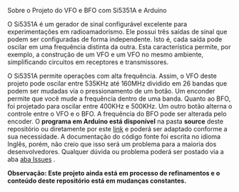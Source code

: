 Sobre o Projeto do VFO e BFO com Si5351A e Arduino

<P>
O Si5351A é um gerador de sinal configurável excelente para experimentações em radioamadorismo. Ele possui três saídas de sinal que podem ser configuradas de forma  independente. Isto é, cada saída pode oscilar em uma frequência distinta da outra. Esta característica permite, por exemplo, a construção de um VFO e um VFO no mesmo ambiente, simplificando circuitos em receptores e  transmissores. 
</P>

<P>
O Si5351A permite operações com alta frequência. Assim, o VFO deste projeto pode oscilar entre 535KHz até 160MHz dividido em 26 bandas que podem ser mudadas via o pressionamento de um botão. Um enconder permite que você mude a frequência dentro de uma banda. Quanto ao  BFO, foi projetado para oscilar entre 400KHz e 500KHz.  Um outro botão alterna o controle entre o VFO e o BFO. A frequência do BFO pode ser alterada pelo encoder.  O <B>programa em Arduino  está disponível</B> na pasta <B>source</B> deste repositório ou diretamente por este <a href="https://github.com/pu2clr/VFO_BFO_OLED_ARDUINO/blob/master/source/si5351_vfobfo.ino">link</a> e poderá ser adaptado conforme a sua necessidade.  A documentação do código fonte foi escrita no idioma Inglês, porém, não creio que isso será um problema para a maioria dos desenvolvedores. Qualquer dúvida ou problema poderá ser postado via a aba <a href="https://github.com/pu2clr/VFO_BFO_OLED_ARDUINO/issues">aba Issues</a> .
</P>

<P>
<B>
Observação: Este projeto ainda está em processo de refinamentos e o conteúdo deste repositório está em  mudanças constantes. 
</B>
</P>